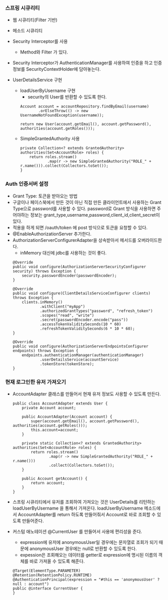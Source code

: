 ### 스프링 시큐리티
- 웹 시큐리티(Filter 기반)
- 메소드 시큐리티
- Security Interceptor를 사용
    - Method와 Filter 가 있다.

- Security Interceptor가 AuthenticationManager를 사용하여 인증을 하고 인증정보를 SecurityContextHolder에 담아놓는다.

- UserDetailsService 구현
    - loadUserByUsername 구현
        - security의 User를 반환할 수 있도록 한다.
        ```
        Account account = accountRepository.findByEmail(username)
                .orElseThrow(() -> new UsernameNotFoundException(username));
        
        return new User(account.getEmail(), account.getPassword(), authorities(account.getRoles()));
        ```
    - SimpleGrantedAuthority 사용
        ```
        private Collection<? extends GrantedAuthority> authorities(Set<AccountRole> roles) {
            return roles.stream()
                    .map(r -> new SimpleGrantedAuthority("ROLE_" + r.name())).collect(Collectors.toSet());
        }
        ```

### Auth 인증서버 설정
- Grant Type: 토큰을 받아오는 방법
- 구글이나 페이스북에서 만든 것이 아닌 직접 만든 클라이언트에서 사용하는 Grant Type으로 password를 사용할 수 있다. password로 Grant 방식을 사용하면 주어야하는 정보는 grant_type,username,password,client_id,client_secret이 있다.
- 적용을 하게 되면 /oauth/token 에 post 방식으로 토큰을 요청할 수 있다.
- @EnableAuthorizationServer 추가한다.
- AuthorizationServerConfigurerAdapter을 상속받아서 메서드를 오버라이드한다.
    - inMemory 대신에 jdbc를 사용하는 것이 좋다.
    ```
    @Override
    public void configure(AuthorizationServerSecurityConfigurer security) throws Exception {
        security.passwordEncoder(passwordEncoder);
    }

    @Override
    public void configure(ClientDetailsServiceConfigurer clients) throws Exception {
        clients.inMemory()
                .withClient("myApp")
                .authorizedGrantTypes("password", "refresh_token")
                .scopes("read", "write")
                .secret(passwordEncoder.encode("pass"))
                .accessTokenValiditySeconds(10 * 60)
                .refreshTokenValiditySeconds(6 * 10 * 60);
    }

    @Override
    public void configure(AuthorizationServerEndpointsConfigurer endpoints) throws Exception {
        endpoints.authenticationManager(authenticationManager)
                .userDetailsService(accountService)
                .tokenStore(tokenStore);
    }
    ```

### 현재 로그인한 유저 가져오기
- AccountAdapter 클래스를 만들어서 현재 유저 정보도 사용할 수 있도록 만든다.
    ```
    public class AccountAdapter extends User {
        private Account account;

        public AccountAdapter(Account account) {
            super(account.getEmail(), account.getPassword(), authorities(account.getRoles()));
            this.account=account;
        }

        private static Collection<? extends GrantedAuthority> authorities(Set<AccountRole> roles) {
            return roles.stream()
                    .map(r -> new SimpleGrantedAuthority("ROLE_" + r.name()))
                    .collect(Collectors.toSet());
        }

        public Account getAccount() {
            return account;
        }
    }
    ```

- 스프링 시큐리티에서 유저를 조회하여 가져오는 것은 UserDetails를 리턴하는 loadUserByUsername 을 통해서 가져온다. loadUserByUsername 메소드에서 AccountAdapter를 return 하도록 만들어줘서 Account로 바로 조회할 수 있도록 만들어준다.

- 커스텀 애노테이션 @CurrentUser 를 만들어서 사용에 편리성을 준다.
    - expression에 유저에 anonymousUser일 경우에는 문자열로 조회가 되기 때문에 anonymousUser 경우에는 null로 반환할 수 있도록 한다.
    - expession은 조회해오는 데이터를 getter로 expression에 명시된 이름의 객체를 바로 가져올 수 있도록 해준다.
    ```
    @Target(ElementType.PARAMETER)
    @Retention(RetentionPolicy.RUNTIME)
    @AuthenticationPrincipal(expression = "#this == 'anonymousUser' ? null : account")
    public @interface CurrentUser {
    }
    ```
